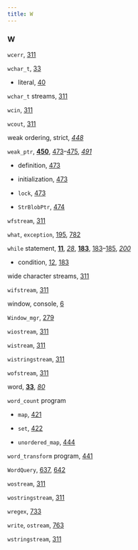 ```yaml
---
title: W
---
```


<h3>W</h3>
<p><code>wcerr</code>, <a href="083-8.1._the_io_classes.html#filepos2078675">311</a></p>
<p><code>wchar_t</code>, <a href="021-2.1._primitive_builtin_types.html#filepos290839">33</a></p>
<ul><li><p>literal, <a href="021-2.1._primitive_builtin_types.html#filepos339078">40</a></p></li></ul>
<p><code>wchar_t</code> streams, <a href="083-8.1._the_io_classes.html#filepos2078675">311</a></p>
<p><code>wcin</code>, <a href="083-8.1._the_io_classes.html#filepos2078675">311</a></p>
<p><code>wcout</code>, <a href="083-8.1._the_io_classes.html#filepos2078675">311</a></p>
<p>weak ordering, strict, <em><a href="112-defined_terms.html#filepos2893643">448</a></em></p>
<p><code>weak_ptr</code>, <strong><a href="113-chapter_12._dynamic_memory.html#filepos2902740">450</a></strong>, <a href="114-12.1._dynamic_memory_and_smart_pointers.html#filepos3062354">473</a>–<a href="114-12.1._dynamic_memory_and_smart_pointers.html#filepos3076977">475</a>, <em><a href="117-chapter_summary.html#filepos3185038">491</a></em></p>
<ul><li><p>definition, <a href="114-12.1._dynamic_memory_and_smart_pointers.html#filepos3062354">473</a></p></li><li><p>initialization, <a href="114-12.1._dynamic_memory_and_smart_pointers.html#filepos3062354">473</a></p></li><li><p><code>lock</code>, <a href="114-12.1._dynamic_memory_and_smart_pointers.html#filepos3062354">473</a></p></li><li><p><code>StrBlobPtr</code>, <a href="114-12.1._dynamic_memory_and_smart_pointers.html#filepos3068886">474</a></p></li></ul>

<p><code>wfstream</code>, <a href="083-8.1._the_io_classes.html#filepos2078675">311</a></p>
<p><code>what</code>, <code>exception</code>, <a href="059-5.6._try_blocks_and_exception_handling.html#filepos1378878">195</a>, <a href="171-18.1._exception_handling.html#filepos4914987">782</a></p>
<p><code>while</code> statement, <strong><a href="013-1.3._a_word_about_comments.html#filepos164930">11</a></strong>, <em><a href="018-defined_terms.html#filepos268446">28</a></em>, <strong><a href="056-5.3._conditional_statements.html#filepos1305765">183</a></strong>, <a href="056-5.3._conditional_statements.html#filepos1305765">183</a>–<a href="057-5.4._iterative_statements.html#filepos1314901">185</a>, <em><a href="061-defined_terms.html#filepos1404703">200</a></em></p>
<ul><li><p>condition, <a href="014-1.4._flow_of_control.html#filepos170706">12</a>, <a href="056-5.3._conditional_statements.html#filepos1305765">183</a></p></li></ul>
<p>wide character streams, <a href="083-8.1._the_io_classes.html#filepos2078675">311</a></p>
<p><code>wifstream</code>, <a href="083-8.1._the_io_classes.html#filepos2078675">311</a></p>
<p>window, console, <a href="012-1.2._a_first_look_at_inputoutput.html#filepos137881">6</a></p>
<p><code>Window_mgr</code>, <a href="075-7.3._additional_class_features.html#filepos1903482">279</a></p>
<p><code>wiostream</code>, <a href="083-8.1._the_io_classes.html#filepos2078675">311</a></p>
<p><code>wistream</code>, <a href="083-8.1._the_io_classes.html#filepos2078675">311</a></p>
<p><code>wistringstream</code>, <a href="083-8.1._the_io_classes.html#filepos2078675">311</a></p>
<p><code>wofstream</code>, <a href="083-8.1._the_io_classes.html#filepos2078675">311</a></p>
<p>word, <strong><a href="021-2.1._primitive_builtin_types.html#filepos290839">33</a></strong>, <em><a href="028-defined_terms.html#filepos624787">80</a></em></p>
<p><code>word_count</code> program</p>
<ul><li><p><code>map</code>, <a href="107-11.1._using_an_associative_container.html#filepos2725651">421</a></p></li><li><p><code>set</code>, <a href="107-11.1._using_an_associative_container.html#filepos2732953">422</a></p></li><li><p><code>unordered_map</code>, <a href="110-11.4._the_unordered_containers.html#filepos2874086">444</a></p></li></ul>

<p><code>word_transform</code> program, <a href="109-11.3._operations_on_associative_containers.html#filepos2855442">441</a></p>
<p><code>WordQuery</code>, <a href="150-15.9._text_queries_revisited.html#filepos4063003">637</a>, <a href="150-15.9._text_queries_revisited.html#filepos4089961">642</a></p>
<p><code>wostream</code>, <a href="083-8.1._the_io_classes.html#filepos2078675">311</a></p>
<p><code>wostringstream</code>, <a href="083-8.1._the_io_classes.html#filepos2078675">311</a></p>
<p><code>wregex</code>, <a href="165-17.3._regular_expressions.html#filepos4655563">733</a></p>
<p><code>write</code>, <code>ostream</code>, <a href="167-17.5._the_io_library_revisited.html#filepos4807913">763</a></p>
<p><code>wstringstream</code>, <a href="083-8.1._the_io_classes.html#filepos2078675">311</a></p>
